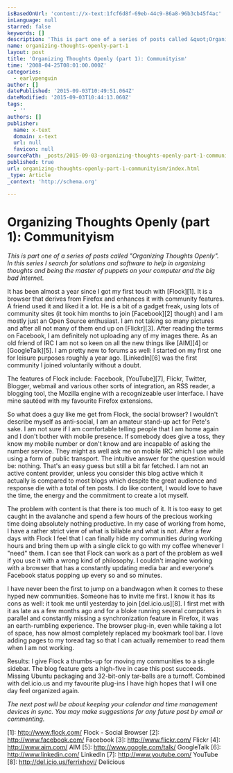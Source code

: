 ```yaml
---
isBasedOnUrl: 'content://x-text:1fcf6d8f-69eb-44c9-86a8-96b3cb45f4ac'
inLanguage: null
starred: false
keywords: []
description: 'This is part one of a series of posts called &quot;Organizing ThoughtsOpenly&quot;. In this series I search for solutions and so'
name: organizing-thoughts-openly-part-1
layout: post
title: 'Organizing Thoughts Openly (part 1): Communityism'
time: '2008-04-25T08:01:00.000Z'
categories:
  - earlypenguin
author: []
datePublished: '2015-09-03T10:49:51.064Z'
dateModified: '2015-09-03T10:44:13.060Z'
tags:
  - ''
authors: []
publisher:
  name: x-text
  domain: x-text
  url: null
  favicon: null
sourcePath: _posts/2015-09-03-organizing-thoughts-openly-part-1-communityism.md
published: true
url: organizing-thoughts-openly-part-1-communityism/index.html
_type: Article
_context: 'http://schema.org'

---
```

# Organizing Thoughts Openly (part 1): Communityism

_This is part one of a series of posts called "Organizing Thoughts
Openly". In this series I search for solutions and software to help
in organizing thoughts and being the master of puppets on your
computer and the big bad Internet._

It has been almost a year since I got my first touch with \[Flock\]\[1\].
It is a browser that derives from Firefox and enhances it with
community features. A friend used it and liked it a lot. He is a bit
of a gadget freak, using lots of community sites (it took him months
to join \[Facebook\]\[2\] though) and I am mostly just an Open Source
enthusiast. I am not taking so many pictures and after all not many
of them end up on \[Flickr\]\[3\]. After reading the terms on Facebook, I
am definitely not uploading any of my images there. As an old friend
of IRC I am not so keen on all the new things like \[AIM\]\[4\] or
\[GoogleTalk\]\[5\]. I am pretty new to forums as well: I started on my
first one for leisure purposes roughly a year ago. \[LinkedIn\]\[6\] was
the first community I joined voluntarily without a doubt.

The features of Flock include: Facebook, \[YouTube\]\[7\], Flickr,
Twitter, Blogger, webmail and various other sorts of integration, an
RSS reader, a blogging tool, the Mozilla engine with a recognizeable
user interface. I have mine sautéed with my favourite Firefox
extensions.

So what does a guy like me get from Flock, the social browser? I
wouldn't describe myself as anti-social, I am an amateur stand-up act
for Pete's sake. I am not sure if I am comfortable telling people
that I am home again and I don't bother with mobile presence. If
somebody does give a toss, they know my mobile number or don't know
and are incapable of asking the number service. They might as well
ask me on mobile IRC which I use while using a form of public
transport. The intuitive answer for the question would be: nothing.
That's an easy guess but still a bit far fetched. I am not an active
content provider, unless you consider this blog active which it
actually is compared to most blogs which despite the great audience
and response die with a total of ten posts. I do like content, I
would love to have the time, the energy and the commitment to create
a lot myself.

The problem with content is that there is too much of it. It is too
easy to get caught in the avalanche and spend a few hours of the
precious working time doing absolutely nothing productive. In my case
of working from home, I have a rather strict view of what is billable
and what is not. After a few days with Flock I feel that I can
finally hide my communities during working hours and bring them up
with a single click to go with my coffee whenever I "need" them. I
can see that Flock can work as a part of the problem as well if you
use it with a wrong kind of philosophy. I couldn't imagine working
with a browser that has a constantly updating media bar and
everyone's Facebook status popping up every so and so minutes.

I have never been the first to jump on a bandwagon when it comes to
these hyped new communities. Someone has to invite me first. I know
it has its cons as well: it took me until yesterday to join
\[del.icio.us\]\[8\]. I first met with it as late as a few months ago and
for a bloke running several computers in parallel and constantly
missing a synchronization feature in Firefox, it was an
earth-rumbling experience. The browser plug-in, even while taking a
lot of space, has now almost completely replaced my bookmark tool
bar. I love adding pages to my toread tag so that I can actually
remember to read them when I am not working.

Results: I give Flock a thumbs-up for moving my communities to a
single sidebar. The blog feature gets a high-five in case this post
succeeds. Missing Ubuntu packaging and 32-bit-only tar-balls are a
turnoff. Combined with del.icio.us and my favourite plug-ins I have
high hopes that I will one day feel organized again.

_The next post will be about keeping your calendar and time
management devices in sync. You may make suggestions for any future
post by email or commenting._

\[1\]: http://www.flock.com/ Flock - Social Browser
\[2\]: http://www.facebook.com/ Facebook
\[3\]: http://www.flickr.com/ Flickr
\[4\]: http://www.aim.com/ AIM
\[5\]: http://www.google.com/talk/ GoogleTalk
\[6\]: http://www.linkedin.com/ LinkedIn
\[7\]: http://www.youtube.com/ YouTube
\[8\]: http://del.icio.us/ferrixhovi/ Delicious